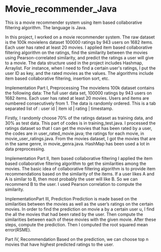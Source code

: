 Movie_recommender_Java
======================

This is a movie recommender system using item based collaborative filtering algorithm. The language is Java. 

In this project, I worked on a movie recommender system. 
The raw dataset is the 100k movielens dataset 100000 ratings by 943 users on 1682 items. Each user has rated at least 20 movies. 
I applied item based collaborative filtering algorithm on the ratings, find the similarity between the movies using Pearson-correlated similarity, 
and predict the ratings a user will give to a movie. The data structure used in the project includes Hashmap, Arraylist. 
For instance, when I need to find a certain user's ratings, I put the user ID as key, and the rated movies as the values. 
The algorithms include item based collaborative filtering, insertion sort, etc.

Implementation Part I, Preprocessing
The movielens 100k dataset contains the following data: 
The full user data set, 100000 ratings by 943 users on 1682 items.
Each user has rated at least 20 movies.  Users and items are numbered consecutively from 1.  The data is randomly ordered. This is a tab separated list of :
user id | item id | rating | timestamp. 

Firstly, I randomly choose 70% of the ratings dataset as training data, and 30% as test data. This part of codes is in training_test.java. 
I processed the ratings dataset so that I can get the movies that has been rated by a user, the codes are in user_rated_movie.java; 
the ratings for each movie, in movie_user_ratings.java. From the movies dataset, I got the movies that are in the same genre, in movie_genra.java. 
HashMap has been used a lot in data preprocessing. 

Implementation Part II, Item based collaborative filtering
I applied the item based collaborative filtering algorithm to get the similarities among the movies. 
The basic idea of collaborative filtering algorithm is to provide item recommendations based on the similarity of the items. 
If a user likes A and A is similar to B, then most probably the user will like B. So we can recommend B to the user. 
I used Pearson correlation to compute the similarity.

ImplementationPart III, Prediction
Prediction is made based on the similarities between the movies as well as the user’s ratings on the certain movies. 
In order to find the prediction on movie a by a certain user u, I find the all the movies that had been rated by the user.
Then compute the similarities between each of these movies with the given movie. 
After these steps, compute the prediction.
Then I computed the root squared mean error(RSME).

Part IV, Recommendation
Based on the prediction, we can choose top n movies that have highest predicted ratings to the user.
